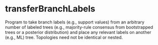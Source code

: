 # transferBranchLabels
Program to take branch labels (e.g., support values) from an arbitrary number of labeled trees (e.g., majority-rule consensus from bootstrapped trees or a posterior distribution) and place any  relevant labels on another (e.g., ML) tree.  Topologies need not be identical or nested.
